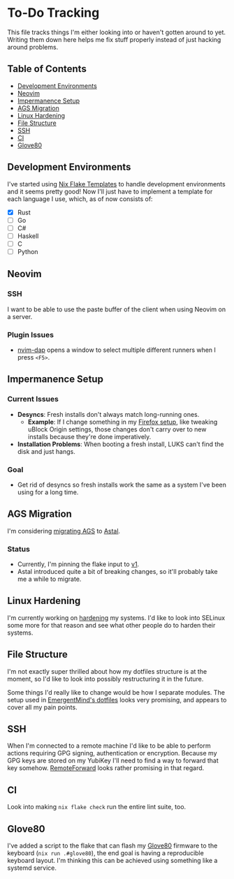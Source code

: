 # To-Do Tracking

This file tracks things I'm either looking into or haven't gotten around to
yet. Writing them down here helps me fix stuff properly instead of just hacking
around problems.

## Table of Contents

- [Development Environments](#development-environments)
- [Neovim](#neovim)
- [Impermanence Setup](#impermanence-setup)
- [AGS Migration](#ags-migration)
- [Linux Hardening](#linux-hardening)
- [File Structure](#file-structure)
- [SSH](#ssh)
- [CI](#ci)
- [Glove80](#glove80)

## Development Environments

I've started using [Nix Flake Templates](https://nix.dev/manual/nix/2.24/command-ref/new-cli/nix3-flake-init.html#description)
to handle development environments and it seems pretty good! Now I'll just have
to implement a template for each language I use, which, as of now consists of:

- [x] Rust
- [ ] Go
- [ ] C#
- [ ] Haskell
- [ ] C
- [ ] Python

## Neovim

### SSH

I want to be able to use the paste buffer of the client when using Neovim on a
server.

### Plugin Issues

- [nvim-dap](https://github.com/mfussenegger/nvim-dap) opens a window to select
  multiple different runners when I press `<F5>`.

## Impermanence Setup

### Current Issues

- **Desyncs**:
  Fresh installs don't always match long-running ones.
  - **Example**: If I change something in my
    [Firefox setup](./modules/home-manager/desktop/firefox), like tweaking
    uBlock Origin settings, those changes don't carry over to new installs
    because they're done imperatively.
- **Installation Problems**:
  When booting a fresh install, LUKS can't find the disk and just hangs.

### Goal

- Get rid of desyncs so fresh installs work the same as a system I've been
  using for a long time.

## AGS Migration

I'm considering [migrating AGS](https://aylur.github.io/ags/guide/migrate.html)
to [Astal](https://aylur.github.io/astal).

### Status

- Currently, I'm pinning the flake input to
  [v1](https://github.com/Aylur/ags/tree/v1).
- Astal introduced quite a bit of breaking changes, so it'll probably take me a
  while to migrate.

## Linux Hardening

I'm currently working on [hardening](./modules/nixos/security/hardening.nix) my
systems. I'd like to look into SELinux some more for that reason and see what
other people do to harden their systems.

## File Structure

I'm not exactly super thrilled about how my dotfiles structure is at the moment,
so I'd like to look into possibly restructuring it in the future.

Some things I'd really like to change would be how I separate modules. The
setup used in [EmergentMind's dotfiles](https://github.com/EmergentMind/nix-config)
looks very promising, and appears to cover all my pain points.

## SSH

When I'm connected to a remote machine I'd like to be able to perform actions
requiring GPG signing, authentication or encryption. Because my GPG keys are
stored on my YubiKey I'll need to find a way to forward that key somehow.
[RemoteForward](https://wiki.gnupg.org/AgentForwarding) looks rather promising
in that regard.

## CI

Look into making `nix flake check` run the entire lint suite, too.

## Glove80

I've added a script to the flake that can flash my [Glove80](https://www.moergo.com/collections/glove80-keyboards/products/glove80-split-ergonomic-keyboard-revision-2)
firmware to the keyboard (`nix run .#glove80`), the end goal is having a
reproducible keyboard layout. I'm thinking this can be achieved using something
like a systemd service.
